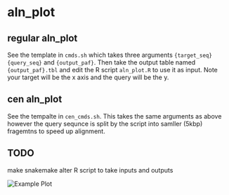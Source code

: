 # aln_plot

## regular aln_plot 
See the template in `cmds.sh` which takes three arguments `{target_seq}` `{query_seq}` and `{output_paf}`. 
Then take the output table named `{output_paf}.tbl` and edit the R script `aln_plot.R` to use it as input.
Note your target will be the x axis and the query will be the y.  

## cen aln_plot
See the tempalte in `cen_cmds.sh`. 
This takes the same arguments as above however the query sequnce is split by the script into samller (5kbp) fragemtns to speed up alignment. 


## TODO
make snakemake
alter R script to take inputs and outputs


![Example Plot](example.png)
